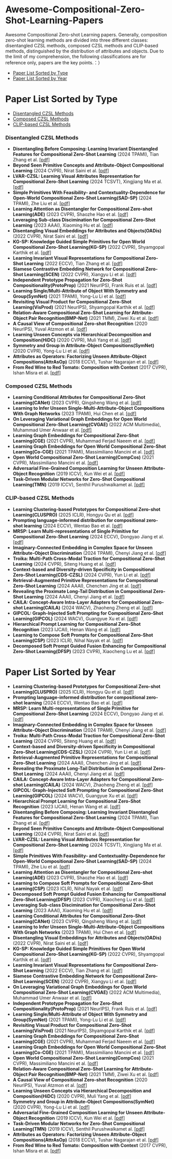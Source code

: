 # Awesome-Compositional-Zero-Shot-Learning-Papers
Awesome Compositional Zero-shot Learning papers.
Generally, composition zero-shot learning methods are divided into three different classes: disentangled CZSL methods, composed CZSL methods and CLIP-based methods, distinguished by the distribution of attributes and objects. Due to the limit of my comprehension, the following classifications are for reference only, papers are the key points.：）
- [Paper List Sorted by Type](#Paper-List-Sorted-by-Type)
- [Paper List Sorted by Year](#Paper-List-Sorted-by-Year)
# Paper List Sorted by Type
- [Disentangled CZSL Methods](#Disentangled-CZSL-Methods)
- [Composed CZSL Methods](#Composed-CZSL-Methods)
- [CLIP-based CZSL Methods](#CLIP-based-CZSL-Methods)
### Disentangled CZSL Methods
- **Disentangling Before Composing: Learning Invariant Disentangled Features for Compositional Zero-Shot Learning** (2024 TPAMI), Tian Zhang et al. [[pdf]](https://ieeexplore.ieee.org/stamp/stamp.jsp?tp=&arnumber=10737100)
- **Beyond Seen Primitive Concepts and Attribute-Object Compositional Learning** (2024 CVPR), Nirat Saini et al. [[pdf]](https://ieeexplore.ieee.org/stamp/stamp.jsp?tp=&arnumber=10654965)
- **LVAR-CZSL: Learning Visual Attributes Representation for Compositional Zero-Shot Learning** (2024 TCSVT), Xingjiang Ma et al. [[pdf]](https://ieeexplore.ieee.org/stamp/stamp.jsp?tp=&arnumber=10638107)
- **Simple Primitives With Feasibility- and Contextuality-Dependence for Open-World Compositional Zero-Shot Learning(SAD-SP)** (2024 TPAMI),  Zhe Liu et al. [[pdf]](https://ieeexplore.ieee.org/stamp/stamp.jsp?tp=&arnumber=10274865)
- **Learning Attention as Disentangler for Compositional Zero-shot Learning(ADE)** (2023 CVPR), Shaozhe Hao et al. [[pdf]](https://i.cs.hku.hk/~kykwong/publications/shao_cvpr2023.pdf)
- **Leveraging Sub-class Discimination for Compositional Zero-Shot Learning** (2023 AAAI), Xiaoming Hu et al. [[pdf]](https://ojs.aaai.org/index.php/AAAI/article/view/25168/24940)
- **Disentangling Visual Embeddings for Attributes and Objects(OADis)** (2022 CVPR), Nirat Saini et al. [[pdf]](https://openaccess.thecvf.com/content/CVPR2022/papers/Saini_Disentangling_Visual_Embeddings_for_Attributes_and_Objects_CVPR_2022_paper.pdf)
- **KG-SP: Knowledge Guided Simple Primitives for Open World Compositional Zero-Shot Learning(KG-SP)** (2022 CVPR), Shyamgopal Karthik et al. [[pdf]](https://openaccess.thecvf.com/content/CVPR2022/papers/Karthik_KG-SP_Knowledge_Guided_Simple_Primitives_for_Open_World_Compositional_Zero-Shot_CVPR_2022_paper.pdf)
- **Learning Invariant Visual Representations for Compositional Zero-Shot Learning** (2022 ECCV), Tian Zhang et al. [[pdf]](https://arxiv.org/pdf/2206.00415.pdf)
- **Siamese Contrastive Embedding Network for Compositional Zero-Shot Learning(SCEN)** (2022 CVPR), Xiangyu Li et al. [[pdf]](https://openaccess.thecvf.com/content/CVPR2022/papers/Li_Siamese_Contrastive_Embedding_Network_for_Compositional_Zero-Shot_Learning_CVPR_2022_paper.pdf)
- **Independent Prototype Propagation for Zero-Shot Compositionality(ProtoProp)** (2021 NeurIPS), Frank Ruis et al. [[pdf]](https://proceedings.neurips.cc/paper_files/paper/2021/file/584b98aac2dddf59ee2cf19ca4ccb75e-Paper.pdf)
- **Learning Single/Multi-Attribute of Object With Symmetry and Group(SymNet)** (2021 TPAMI), Yong-Lu Li et al. [[pdf]](https://ieeexplore.ieee.org/stamp/stamp.jsp?tp=&arnumber=9568710)
- **Revisiting Visual Product for Compositional Zero-Shot Learning(VisProd)** (2021 NeurIPS), Shyamgopal Karthik et al. [[pdf]](https://openreview.net/pdf?id=Yc9Vh1nn-2I)
- **Relation-Aware Compositional Zero-Shot Learning for Attribute-Object Pair Recognition(BMP-Net)** (2021 TMM), Ziwei Xu et al. [[pdf]](https://arxiv.org/pdf/2108.04603.pdf)
- **A Causal View of Compositional Zero-shot Recognition** (2020 NeurIPS), Yuval Atzmon et al. [[pdf]](https://papers.nips.cc/paper_files/paper/2020/file/1010cedf85f6a7e24b087e63235dc12e-Paper.pdf)
- **Learning Unseen Concepts via Hierarchical Decomposition and Composition(HiDC)** (2020 CVPR), Muli Yang et al. [[pdf]](https://openaccess.thecvf.com/content_CVPR_2020/papers/Yang_Learning_Unseen_Concepts_via_Hierarchical_Decomposition_and_Composition_CVPR_2020_paper.pdf)
- **Symmetry and Group in Attribute-Object Compositions(SymNet)** (2020 CVPR), Yong-Lu Li et al. [[pdf]](https://openaccess.thecvf.com/content_CVPR_2020/papers/Li_Symmetry_and_Group_in_Attribute-Object_Compositions_CVPR_2020_paper.pdf)
- **Attributes as Operators: Factorizing Unseen Attribute-Object Compositions(AttrAsOp)** (2018 ECCV), Tushar Nagarajan et al. [[pdf]](https://openaccess.thecvf.com/content_ECCV_2018/papers/Tushar_Nagarajan_Attributes_as_Operators_ECCV_2018_paper.pdf)
- **From Red Wine to Red Tomato: Composition with Context** (2017 CVPR), Ishan Misra et al. [[pdf]](https://openaccess.thecvf.com/content_cvpr_2017/papers/Misra_From_Red_Wine_CVPR_2017_paper.pdf)

### Composed CZSL Methods
- **Learning Conditional Attributes for Compositional Zero-Shot Learning(CANet)** (2023 CVPR), Qingsheng Wang et al. [[pdf]](https://openaccess.thecvf.com/content/CVPR2023/papers/Wang_Learning_Conditional_Attributes_for_Compositional_Zero-Shot_Learning_CVPR_2023_paper.pdf)
- **Learning to Infer Unseen Single-Multi-Attribute-Object Compositions With Graph Networks** (2023 TPAMI), Hui Chen et al. [[pdf]](https://ieeexplore.ieee.org/stamp/stamp.jsp?tp=&arnumber=10120982)
- **On Leveraging Variational Graph Embeddings for Open World Compositional Zero-Shot Learning(CVGAE)** (2022 ACM Multimedia), Muhammad Umer Anwaar et al. [[pdf]](https://arxiv.org/pdf/2204.11848.pdf)
- **Learning Graph Embeddings for Compositional Zero-Shot Learning(CGE)** (2021 CVPR), Muhammad Ferjad Naeem et al. [[pdf]](https://openaccess.thecvf.com/content/CVPR2021/papers/Naeem_Learning_Graph_Embeddings_for_Compositional_Zero-Shot_Learning_CVPR_2021_paper.pdf)
- **Learning Graph Embeddings for Open World Compositional Zero-Shot Learning(Co-CGE)** (2021 TPAMI), Massimiliano Mancini et al. [[pdf]](https://ieeexplore.ieee.org/stamp/stamp.jsp?tp=&arnumber=9745371)
- **Open World Compositional Zero-Shot Learning(CompCos)** (2021 CVPR), Massimiliano Mancini et al. [[pdf]](https://openaccess.thecvf.com/content/CVPR2021/papers/Mancini_Open_World_Compositional_Zero-Shot_Learning_CVPR_2021_paper.pdf)
- **Adversarial Fine-Grained Composition Learning for Unseen Attribute-Object Recognition** (2019 ICCV), Kun Wei et al. [[pdf]](https://openaccess.thecvf.com/content_ICCV_2019/papers/Wei_Adversarial_Fine-Grained_Composition_Learning_for_Unseen_Attribute-Object_Recognition_ICCV_2019_paper.pdf)
- **Task-Driven Modular Networks for Zero-Shot Compositional Learning(TMN)** (2019 ICCV), Senthil Purushwalkamet al. [[pdf]](https://openaccess.thecvf.com/content_ICCV_2019/papers/Purushwalkam_Task-Driven_Modular_Networks_for_Zero-Shot_Compositional_Learning_ICCV_2019_paper.pdf)

### CLIP-based CZSL Methods
- **Learning Clustering-based Prototypes for Compositional Zero-shot Learning(CLUSPRO)** (2025 ICLR), Hongyu Qu et al. [[pdf]](https://arxiv.org/pdf/2502.06501v2)
- **Prompting language-informed distribution for compositional zero-shot learning** (2024 ECCV), Wentao Bao et al. [[pdf]](https://www.ecva.net/papers/eccv_2024/papers_ECCV/papers/02160.pdf)
- **MRSP: Learn Multi-representations of Single Primitive for Compositional Zero-Shot Learning** (2024 ECCV), Dongyao Jiang et al. [[pdf]](https://www.ecva.net/papers/eccv_2024/papers_ECCV/papers/08153.pdf)
- **Imaginary-Connected Embedding in Complex Space for Unseen Attribute-Object Discrimination** (2024 TPAMI), Chenyi Jiang et al. [[pdf]](https://ieeexplore.ieee.org/stamp/stamp.jsp?tp=&arnumber=10737702)
- **Troika: Multi-Path Cross-Modal Traction for Compositional Zero-Shot Learning** (2024 CVPR), Siteng Huang et al. [[pdf]](https://openaccess.thecvf.com/content/CVPR2024/papers/Huang_Troika_Multi-Path_Cross-Modal_Traction_for_Compositional_Zero-Shot_Learning_CVPR_2024_paper.pdf)
- **Context-based and Diversity-driven Specificity in Compositional Zero-Shot  Learning(CDS-CZSL)** (2024 CVPR), Yun Li et al. [[pdf]](https://openaccess.thecvf.com/content/CVPR2024/papers/Li_Context-based_and_Diversity-driven_Specificity_in_Compositional_Zero-Shot_Learning_CVPR_2024_paper.pdf)
- **Retrieval-Augmented Primitive Representations for Compositional Zero-Shot Learning** (2024 AAAI), Chenchen Jing et al. [[pdf]](https://ojs.aaai.org/index.php/AAAI/article/download/28043/28096)
- **Revealing the Proximate Long-Tail Distribution in Compositional Zero-Shot Learning** (2024 AAAI), Chenyi Jiang et al. [[pdf]](https://ojs.aaai.org/index.php/AAAI/article/download/28026/28065)
- **CAILA: Concept-Aware Intra-Layer Adapters for Compositional Zero-shot Learning(CAILA)** (2024 WACV), Zhaoheng Zheng et al. [[pdf]](https://arxiv.org/pdf/2305.16681.pdf)
- **GIPCOL: Graph-Injected Soft Prompting for Compositional Zero-Shot Learning(GIPCOL)** (2024 WACV), Guangyue Xu et al. [[pdf]](https://arxiv.org/pdf/2311.05729.pdf)
- **Hierarchical Prompt Learning for Compositional Zero-Shot Recognition** (2023 IJCAI), Henan Wang et al. [[pdf]](https://www.ijcai.org/proceedings/2023/0163.pdf)
- **Learning to Compose Soft Prompts for Compositional Zero-Shot Learning(CSP)** (2023 ICLR), Nihal Nayak et al. [[pdf]](https://arxiv.org/pdf/2204.03574)
- **Decomposed Soft Prompt Guided Fusion Enhancing for Compositional Zero-Shot Learning(DFSP)** (2023 CVPR), Xiaocheng Lu et al. [[pdf]](https://openaccess.thecvf.com/content/CVPR2023/papers/Lu_Decomposed_Soft_Prompt_Guided_Fusion_Enhancing_for_Compositional_Zero-Shot_Learning_CVPR_2023_paper.pdf)


# Paper List Sorted by Year
- **Learning Clustering-based Prototypes for Compositional Zero-shot Learning(CLUSPRO)** (2025 ICLR), Hongyu Qu et al. [[pdf]](https://arxiv.org/pdf/2502.06501v2)
- **Prompting language-informed distribution for compositional zero-shot learning** (2024 ECCV), Wentao Bao et al. [[pdf]](https://www.ecva.net/papers/eccv_2024/papers_ECCV/papers/02160.pdf)
- **MRSP: Learn Multi-representations of Single Primitive for Compositional Zero-Shot Learning** (2024 ECCV), Dongyao Jiang et al. [[pdf]](https://www.ecva.net/papers/eccv_2024/papers_ECCV/papers/08153.pdf)
- **Imaginary-Connected Embedding in Complex Space for Unseen Attribute-Object Discrimination** (2024 TPAMI), Chenyi Jiang et al. [[pdf]](https://ieeexplore.ieee.org/stamp/stamp.jsp?tp=&arnumber=10737702)
- **Troika: Multi-Path Cross-Modal Traction for Compositional Zero-Shot Learning** (2024 CVPR), Siteng Huang et al. [[pdf]](https://openaccess.thecvf.com/content/CVPR2024/papers/Huang_Troika_Multi-Path_Cross-Modal_Traction_for_Compositional_Zero-Shot_Learning_CVPR_2024_paper.pdf)
- **Context-based and Diversity-driven Specificity in Compositional Zero-Shot  Learning(CDS-CZSL)** (2024 CVPR), Yun Li et al. [[pdf]](https://openaccess.thecvf.com/content/CVPR2024/papers/Li_Context-based_and_Diversity-driven_Specificity_in_Compositional_Zero-Shot_Learning_CVPR_2024_paper.pdf)
- **Retrieval-Augmented Primitive Representations for Compositional Zero-Shot Learning** (2024 AAAI), Chenchen Jing et al. [[pdf]](https://ojs.aaai.org/index.php/AAAI/article/download/28043/28096)
- **Revealing the Proximate Long-Tail Distribution in Compositional Zero-Shot Learning** (2024 AAAI), Chenyi Jiang et al. [[pdf]](https://ojs.aaai.org/index.php/AAAI/article/download/28026/28065)
- **CAILA: Concept-Aware Intra-Layer Adapters for Compositional Zero-shot Learning(CAILA)** (2024 WACV), Zhaoheng Zheng et al. [[pdf]](https://arxiv.org/pdf/2305.16681.pdf)
- **GIPCOL: Graph-Injected Soft Prompting for Compositional Zero-Shot Learning(GIPCOL)** (2024 WACV), Guangyue Xu et al. [[pdf]](https://arxiv.org/pdf/2311.05729.pdf)
- **Hierarchical Prompt Learning for Compositional Zero-Shot Recognition** (2023 IJCAI), Henan Wang et al. [[pdf]](https://www.ijcai.org/proceedings/2023/0163.pdf)
- **Disentangling Before Composing: Learning Invariant Disentangled Features for Compositional Zero-Shot Learning** (2024 TPAMI), Tian Zhang et al. [[pdf]](https://ieeexplore.ieee.org/stamp/stamp.jsp?tp=&arnumber=10737100)
- **Beyond Seen Primitive Concepts and Attribute-Object Compositional Learning** (2024 CVPR), Nirat Saini et al. [[pdf]](https://ieeexplore.ieee.org/stamp/stamp.jsp?tp=&arnumber=10654965)
- **LVAR-CZSL: Learning Visual Attributes Representation for Compositional Zero-Shot Learning** (2024 TCSVT), Xingjiang Ma et al. [[pdf]](https://ieeexplore.ieee.org/stamp/stamp.jsp?tp=&arnumber=10638107)
- **Simple Primitives With Feasibility- and Contextuality-Dependence for Open-World Compositional Zero-Shot Learning(SAD-SP)** (2024 TPAMI),  Zhe Liu et al. [[pdf]](https://ieeexplore.ieee.org/stamp/stamp.jsp?tp=&arnumber=10274865)
- **Learning Attention as Disentangler for Compositional Zero-shot Learning(ADE)** (2023 CVPR), Shaozhe Hao et al. [[pdf]](https://i.cs.hku.hk/~kykwong/publications/shao_cvpr2023.pdf)
- **Learning to Compose Soft Prompts for Compositional Zero-Shot Learning(CSP)** (2023 ICLR), Nihal Nayak et al. [[pdf]](https://arxiv.org/pdf/2204.03574)
- **Decomposed Soft Prompt Guided Fusion Enhancing for Compositional Zero-Shot Learning(DFSP)** (2023 CVPR), Xiaocheng Lu et al. [[pdf]](https://openaccess.thecvf.com/content/CVPR2023/papers/Lu_Decomposed_Soft_Prompt_Guided_Fusion_Enhancing_for_Compositional_Zero-Shot_Learning_CVPR_2023_paper.pdf)
- **Leveraging Sub-class Discimination for Compositional Zero-Shot Learning** (2023 AAAI), Xiaoming Hu et al. [[pdf]](https://ojs.aaai.org/index.php/AAAI/article/view/25168/24940)
- **Learning Conditional Attributes for Compositional Zero-Shot Learning(CANet)** (2023 CVPR), Qingsheng Wang et al. [[pdf]](https://openaccess.thecvf.com/content/CVPR2023/papers/Wang_Learning_Conditional_Attributes_for_Compositional_Zero-Shot_Learning_CVPR_2023_paper.pdf)
- **Learning to Infer Unseen Single-Multi-Attribute-Object Compositions With Graph Networks** (2023 TPAMI), Hui Chen et al. [[pdf]](https://ieeexplore.ieee.org/stamp/stamp.jsp?tp=&arnumber=10120982)
- **Disentangling Visual Embeddings for Attributes and Objects(OADis)** (2022 CVPR), Nirat Saini et al. [[pdf]](https://openaccess.thecvf.com/content/CVPR2022/papers/Saini_Disentangling_Visual_Embeddings_for_Attributes_and_Objects_CVPR_2022_paper.pdf)
- **KG-SP: Knowledge Guided Simple Primitives for Open World Compositional Zero-Shot Learning(KG-SP)** (2022 CVPR), Shyamgopal Karthik et al. [[pdf]](https://openaccess.thecvf.com/content/CVPR2022/papers/Karthik_KG-SP_Knowledge_Guided_Simple_Primitives_for_Open_World_Compositional_Zero-Shot_CVPR_2022_paper.pdf)
- **Learning Invariant Visual Representations for Compositional Zero-Shot Learning** (2022 ECCV), Tian Zhang et al. [[pdf]](https://arxiv.org/pdf/2206.00415.pdf)
- **Siamese Contrastive Embedding Network for Compositional Zero-Shot Learning(SCEN)** (2022 CVPR), Xiangyu Li et al. [[pdf]](https://openaccess.thecvf.com/content/CVPR2022/papers/Li_Siamese_Contrastive_Embedding_Network_for_Compositional_Zero-Shot_Learning_CVPR_2022_paper.pdf)
- **On Leveraging Variational Graph Embeddings for Open World Compositional Zero-Shot Learning(CVGAE)** (2022 ACM Multimedia), Muhammad Umer Anwaar et al. [[pdf]](https://arxiv.org/pdf/2204.11848.pdf)
- **Independent Prototype Propagation for Zero-Shot Compositionality(ProtoProp)** (2021 NeurIPS), Frank Ruis et al. [[pdf]](https://proceedings.neurips.cc/paper_files/paper/2021/file/584b98aac2dddf59ee2cf19ca4ccb75e-Paper.pdf)
- **Learning Single/Multi-Attribute of Object With Symmetry and Group(SymNet)** (2021 TPAMI), Yong-Lu Li et al. [[pdf]](https://ieeexplore.ieee.org/stamp/stamp.jsp?tp=&arnumber=9568710)
- **Revisiting Visual Product for Compositional Zero-Shot Learning(VisProd)** (2021 NeurIPS), Shyamgopal Karthik et al. [[pdf]](https://openreview.net/pdf?id=Yc9Vh1nn-2I)
- **Learning Graph Embeddings for Compositional Zero-Shot Learning(CGE)** (2021 CVPR), Muhammad Ferjad Naeem et al. [[pdf]](https://openaccess.thecvf.com/content/CVPR2021/papers/Naeem_Learning_Graph_Embeddings_for_Compositional_Zero-Shot_Learning_CVPR_2021_paper.pdf)
- **Learning Graph Embeddings for Open World Compositional Zero-Shot Learning(Co-CGE)** (2021 TPAMI), Massimiliano Mancini et al. [[pdf]](https://ieeexplore.ieee.org/stamp/stamp.jsp?tp=&arnumber=9745371)
- **Open World Compositional Zero-Shot Learning(CompCos)** (2021 CVPR), Massimiliano Mancini et al. [[pdf]](https://openaccess.thecvf.com/content/CVPR2021/papers/Mancini_Open_World_Compositional_Zero-Shot_Learning_CVPR_2021_paper.pdf)
- **Relation-Aware Compositional Zero-Shot Learning for Attribute-Object Pair Recognition(BMP-Net)** (2021 TMM), Ziwei Xu et al. [[pdf]](https://arxiv.org/pdf/2108.04603.pdf)
- **A Causal View of Compositional Zero-shot Recognition** (2020 NeurIPS), Yuval Atzmon et al. [[pdf]](https://papers.nips.cc/paper_files/paper/2020/file/1010cedf85f6a7e24b087e63235dc12e-Paper.pdf)
- **Learning Unseen Concepts via Hierarchical Decomposition and Composition(HiDC)** (2020 CVPR), Muli Yang et al. [[pdf]](https://openaccess.thecvf.com/content_CVPR_2020/papers/Yang_Learning_Unseen_Concepts_via_Hierarchical_Decomposition_and_Composition_CVPR_2020_paper.pdf)
- **Symmetry and Group in Attribute-Object Compositions(SymNet)** (2020 CVPR), Yong-Lu Li et al. [[pdf]](https://openaccess.thecvf.com/content_CVPR_2020/papers/Li_Symmetry_and_Group_in_Attribute-Object_Compositions_CVPR_2020_paper.pdf)
- **Adversarial Fine-Grained Composition Learning for Unseen Attribute-Object Recognition** (2019 ICCV), Kun Wei et al. [[pdf]](https://openaccess.thecvf.com/content_ICCV_2019/papers/Wei_Adversarial_Fine-Grained_Composition_Learning_for_Unseen_Attribute-Object_Recognition_ICCV_2019_paper.pdf)
- **Task-Driven Modular Networks for Zero-Shot Compositional Learning(TMN)** (2019 ICCV), Senthil Purushwalkamet al. [[pdf]](https://openaccess.thecvf.com/content_ICCV_2019/papers/Purushwalkam_Task-Driven_Modular_Networks_for_Zero-Shot_Compositional_Learning_ICCV_2019_paper.pdf)
- **Attributes as Operators: Factorizing Unseen Attribute-Object Compositions(AttrAsOp)** (2018 ECCV), Tushar Nagarajan et al. [[pdf]](https://openaccess.thecvf.com/content_ECCV_2018/papers/Tushar_Nagarajan_Attributes_as_Operators_ECCV_2018_paper.pdf)
- **From Red Wine to Red Tomato: Composition with Context** (2017 CVPR), Ishan Misra et al. [[pdf]](https://openaccess.thecvf.com/content_cvpr_2017/papers/Misra_From_Red_Wine_CVPR_2017_paper.pdf)
